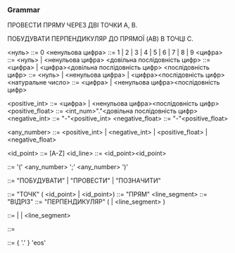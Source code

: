 ### Grammar

ПРОВЕСТИ   ПРЯМУ   ЧЕРЕЗ  ДВІ ТОЧКИ A, B.

ПОБУДУВАТИ  ПЕРПЕНДИКУЛЯР  ДО ПРЯМОЇ   (AB)  В ТОЧЦІ C.

<нуль> ::= 0
<ненульова цифра> ::= 1 | 2 | 3 | 4 | 5 | 6 | 7 | 8 | 9
<цифра> ::= <нуль> | <ненульова цифра>
<довільна послідовність цифр> ::= <цифра> | <цифра><довільна послідовність цифр>
<послідовність цифр> ::= <нуль> | <ненульова цифра> | <цифра><послідовність цифр>
<натуральне число> ::= <цифра> | <ненульова цифра><послідовність цифр>

<positive_int> ::= <цифра> | <ненульова цифра><послідовність цифр>
<positive_float> ::= <int_num>"."<довільна послідовність цифр>
<negative_int> ::= "-"<positive_int>
<negative_float> ::= "-"<positive_float>

<any_number> ::= <positive_int> | <negative_int> | <positive_float> | <negative_float>


<id_point> ::= [A-Z]
<id_line> ::= <id_point><id_point>

<coords> ::= '(' <any_number> ';' <any_number> ')'

<operator> ::= "ПОБУДУВАТИ" | "ПРОВЕСТИ" | "ПОЗНАЧИТИ"

<point> ::= "ТОЧК" ( <id_point> <coords> | <id_point>)
<line> ::= "ПРЯМ" <point> <point>
<line_segment> ::= "ВІДРІЗ" <point> <point>
<perpendicular> ::= "ПЕРПЕНДИКУЛЯР" ( <line> | <line_segment> ) <point>

<object> ::= <point> | <line> | <line_segment>

<command> ::= <operator> <object>

<task> ::= { <command> '.' } 'eos'
